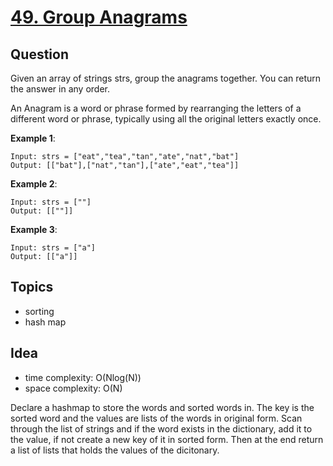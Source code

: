 # [49. Group Anagrams](https://leetcode.com/problems/group_anagrams/)


## Question

Given an array of strings strs, group the anagrams together. You can return the answer in any order.

An Anagram is a word or phrase formed by rearranging the letters of a different word or phrase, typically using all the original letters exactly once.

**Example 1**:
```
Input: strs = ["eat","tea","tan","ate","nat","bat"]
Output: [["bat"],["nat","tan"],["ate","eat","tea"]]
```

**Example 2**:
```
Input: strs = [""]
Output: [[""]]
```

**Example 3**:
```
Input: strs = ["a"]
Output: [["a"]]
```

## Topics
- sorting
- hash map

## Idea
- time complexity: O(Nlog(N))
- space complexity: O(N)

Declare a hashmap to store the words and sorted words in. The key is the sorted word and the values are lists of the words in original form. Scan through the list of strings and if the word exists in the dictionary, add it to the value, if not create a new key of it in sorted form. Then at the end return a list of lists that holds the values of the dicitonary.
